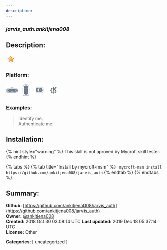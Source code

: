 ```yaml
---
description: 
---
```


### _jarvis_auth.ankitjena008_  
## Description:  
  
  
![](../.gitbook/assets/star.png)  
  
### Platform:  
 ![Mark I](../.gitbook/assets/mark-1-icon.png)  ![Mark II](../.gitbook/assets/mark-2-icon.png)  ![Picroft](../.gitbook/assets/picroft-icon.png)  ![plasmoid](../.gitbook/assets/kde.png)   
### Examples:  
> Identify me.  
> Authenticate me.  
  
## Installation:  
{% hint style="warning" %}
This skill is not aproved by Mycroft skill tester.
{% endhint %}
    
{% tabs %}
{% tab title="Install by mycroft-msm" %}
``` mycroft-msm install https://github.com/ankitjena008/jarvis_auth```
{% endtab %}
  {% endtabs %}
    
## Summary:  
**Github:** [https://github.com/ankitjena008/jarvis_auth](https://github.com/ankitjena008/jarvis_auth)  
**Owner:** [@ankitjena008](https://github.com/ankitjena008)  
**Created:** 2018 Oct 30 03:08:14 UTC  **Last updated:** 2019 Dec 18 05:37:14 UTC  
**License:** Other  
  
**Categories:** [ uncategorized ]   

